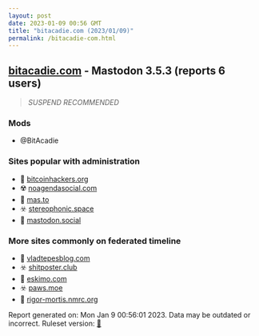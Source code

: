 ```yaml
---
layout: post
date: 2023-01-09 00:56 GMT
title: "bitacadie.com (2023/01/09)"
permalink: /bitacadie-com.html
---
```



## [bitacadie.com](https://bitacadie.com) - Mastodon 3.5.3 (reports 6 users)

> *SUSPEND RECOMMENDED*

### Mods
 * @BitAcadie

### Sites popular with administration

* 🐘 [bitcoinhackers.org](/bitcoinhackers-org.html)
* ☢️ [noagendasocial.com](/noagendasocial-com.html)
* 🐘 [mas.to](/mas-to.html)
* ☣️ [stereophonic.space](/stereophonic-space.html)
* 🐘 [mastodon.social](/mastodon-social.html)

### More sites commonly on federated timeline

* 🐘 [vladtepesblog.com](/vladtepesblog-com.html)
* ☣️ [shitposter.club](/shitposter-club.html)
* 🐘 [eskimo.com](/eskimo-com.html)
* ☣️ [paws.moe](/paws-moe.html)
* 🐘 [rigor-mortis.nmrc.org](/rigor-mortis-nmrc-org.html)

Report generated on: Mon Jan  9 00:56:01 2023. Data may be outdated or incorrect.
Ruleset version: [🏀](/version-basketball)
